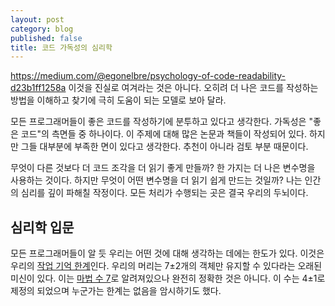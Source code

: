 ```yaml
---
layout: post
category: blog
published: false
title: 코드 가독성의 심리학
---
```

https://medium.com/@egonelbre/psychology-of-code-readability-d23b1ff1258a
이것을 진실로 여겨라는 것은 아니다. 오히려 더 나은 코드를 작성하는 방법을 이해하고 찾기에 극히 도움이 되는 모델로 보아 달라.

모든 프로그래머들이 좋은 코드를 작성하기에 분투하고 있다고 생각한다. 가독성은 "좋은 코드"의 측면들 중 하나이다. 이 주제에 대해 많은 논문과 책들이 작성되어 있다. 하지만 그들 대부분에 부족한 면이 있다고 생각한다. 추천이 아니라 검토 부분 때문이다.

무엇이 다른 것보다 더 코드 조각을 더 읽기 좋게 만들까? 한 가지는 더 나은 변수명을 사용하는 것이다. 하지만 무엇이 어떤 변수명을 더 읽기 쉽게 만드는 것일까? 나는 인간의 심리를 깊이 파해칠 작정이다. 모든 처리가 수행되는 곳은 결국 우리의 두뇌이다.

## 심리학 입문
모든 프로그래머들이 알 듯 우리는 어떤 것에 대해 생각하는 데에는 한도가 있다. 이것은 우리의 [작업 기억 한계](https://en.wikipedia.org/wiki/Working_memory#Capacity)인다. 우리의 머리는 7±2개의 객체만 유지할 수 있다라는 오래된 미신이 있다. 이는 [마법 수 7](https://en.wikipedia.org/wiki/The_Magical_Number_Seven,_Plus_or_Minus_Two)로 알려져있으나 완전히 정확한 것은 아니다. 이 수는 4±1로 제정의 되었으며 누군가는 한계는 없음을 암시하기도 했다. 
